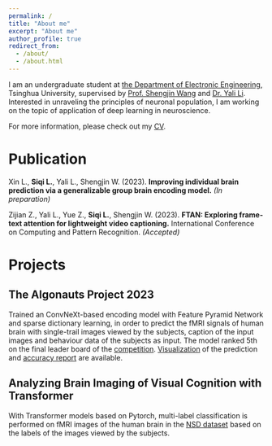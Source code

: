 ```yaml
---
permalink: /
title: "About me"
excerpt: "About me"
author_profile: true
redirect_from: 
  - /about/
  - /about.html
---
```


I am an undergraduate student at [the Department of Electronic Engineering](https://www.ee.tsinghua.edu.cn/en/), Tsinghua University, supervised by [Prof. Shengjin Wang](http://web.ee.tsinghua.edu.cn/wangshengjin/en/index/2817/list/index.htm) and [Dr. Yali Li](http://web.ee.tsinghua.edu.cn/liyali/en/index.htm). Interested in unraveling the principles of neuronal population, I am working on the topic of application of deep learning in neuroscience.

For more information, please check out my [CV](files/CV.pdf).


# Publication

 Xin L., **Siqi L.**, Yali L., Shengjin W. (2023). **Improving individual brain prediction via a generalizable group brain encoding model.** *(In preparation)*

 Zijian Z., Yali L., Yue Z., **Siqi L.**, Shengjin W. (2023). **FTAN: Exploring frame-text attention for lightweight video captioning.** International Conference on Computing and Pattern Recognition. *(Accepted)*


# Projects

## The Algonauts Project 2023

Trained an ConvNeXt-based encoding model with Feature Pyramid Network and sparse dictionary learning, in order to predict the fMRI signals of human brain with single-trail images viewed by the subjects, caption of the input images and behaviour data of the subjects as input. The model ranked 5th on the final leader board of the [competition](http://algonauts.csail.mit.edu/challenge.html). [Visualization](images/005_cvailab.png) of the prediction and [accuracy report](files/Submission_Report_Summary.svg) are available.

## Analyzing Brain Imaging of Visual Cognition with Transformer

With Transformer models based on Pytorch, multi-label classification is performed on fMRI images of the human brain in the [NSD dataset](https://www.nature.com/articles/s41593-021-00962-x) based on the labels of the images viewed by the subjects. 